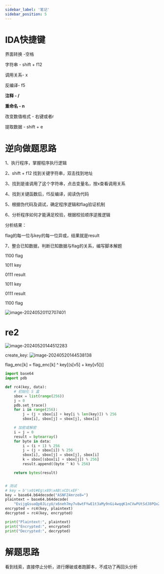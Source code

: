```yaml
---
sidebar_label: '笔记'
sidebar_position: 5
---
```


# IDA快捷键

界面转换 -空格

字符串 - shift + f12

调用关系- x

反编译- f5

**注释 - /**

**重命名 - n**

改变数值格式 - 右键或者r

提取数据 - shift + e

# 逆向做题思路

1、执行程序，掌握程序执行逻辑

2、shift + f12 找到关键字符串，双击找到地址

3、找到是谁调用了这个字符串，点击变量名，按x查看调用关系

4、找到关键函数后，f5反编译，阅读伪代码

5、根据伪代码及调试，确定程序逻辑和flag验证机制

6、分析程序如何才能满足校验，根据校验顺序逆推逻辑

分析结果：

flag的每一位与key的每一位异或，结果就是result

7、整合已知数据，判断已知数据与flag的关系，编写脚本解题

1100 flag

1011 key

0111 result



1011 key

0111 result

1100 flag

![image-20240520112707401](http://image.shangu127.top/img/2024/03/image-20240520112707401.png)

# re2

![image-20240520144512283](http://image.shangu127.top/img/2024/03/image-20240520144512283.png)

create_key:
![image-20240520144538138](http://image.shangu127.top/img/2024/03/image-20240520144538138.png)

flag_enc[k] = flag_enc[k] ^ key[(s[v5] + key[v5])]

```python
import base64
import pdb

def rc4(key, data):
    # 初始化 S 盒
    sbox = list(range(256))
    j = 0
    pdb.set_trace()
    for i in range(256):
        j = (j + sbox[i] + key[i % len(key)]) % 256
        sbox[i], sbox[j] = sbox[j], sbox[i]

    # 加密或解密
    i = j = 0
    result = bytearray()
    for byte in data:
        i = (i + 1) % 256
        j = (j + sbox[i]) % 256
        sbox[i], sbox[j] = sbox[j], sbox[i]
        k = sbox[(sbox[i] + sbox[j]) % 256]
        result.append((byte ^ k) % 256)

    return bytes(result)


# 测试
# key = b'\x01#Eg\x89\xAB\xCD\xEF'
key = base64.b64decode("ASNFZ4mrze8=")
plaintext = base64.b64decode(
    "EvijgGsuaQp0JLcyU/x6neh7my7v8wtFYwE1t3aMy9nGi4wqqK1nCVwPUtSdJ8PQxZHA6r8N52waahoSt7gYuUbDW5BFe5TmX0/wZnjM6b4LlIQPM66XiEVO0nYRjpn8ytXmJ1d0AZgKzX8NosWrogWihtMOOo66zEOgvDAce0IC3KSqBomXr4HAigv3bP4wlxfqeU9IWw==")
encrypted = rc4(key, plaintext)
decrypted = rc4(key, encrypted)

print("Plaintext:", plaintext)
print("Encrypted:", encrypted)
print("Decrypted:", decrypted)

```

# 解题思路

看到线索，直接停止分析，进行爆破或者跑脚本，不成功了再回头分析